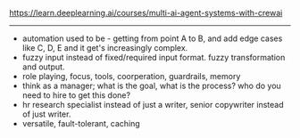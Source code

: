 
<https://learn.deeplearning.ai/courses/multi-ai-agent-systems-with-crewai>

---

- automation used to be - getting from point A to B, and add edge cases like C, D, E and it get's increasingly complex.
- fuzzy input instead of fixed/required input format. fuzzy transformation and output.
- role playing, focus, tools, coorperation, guardrails, memory
- think as a manager; what is the goal, what is the process? who do you need to hire to get this done?
- hr research specialist instead of just a writer, senior copywriter instead of just writer.
- versatile, fault-tolerant, caching
